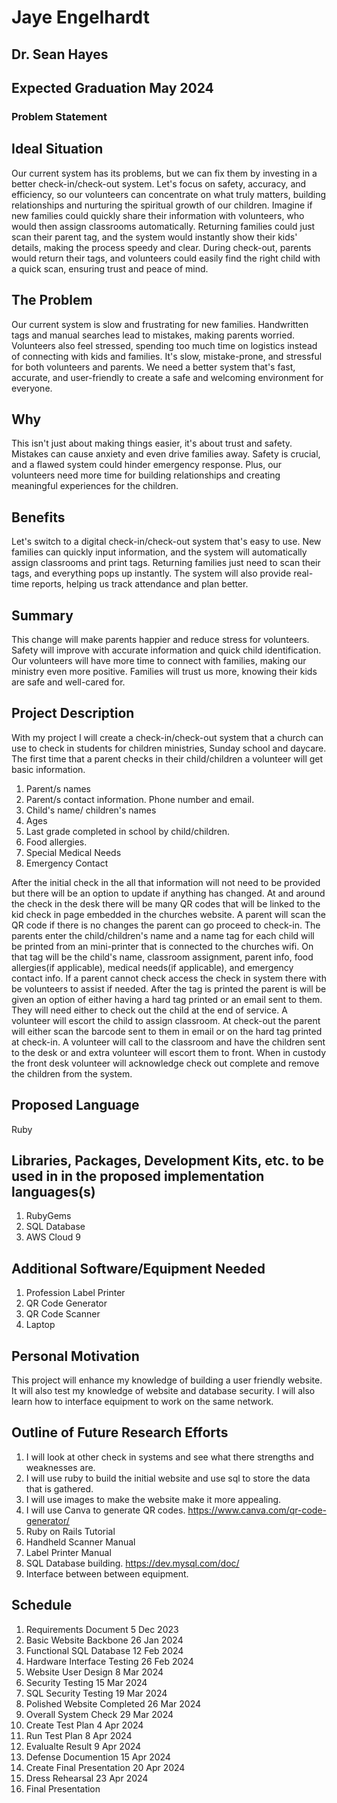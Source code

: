 # Jaye Engelhardt

## Dr. Sean Hayes

## Expected Graduation May 2024

### Problem Statement

## Ideal Situation

Our current system has its problems, but we can fix them by investing in a better check-in/check-out system. Let's focus on safety, accuracy, and efficiency, so our volunteers can concentrate on what truly matters, building relationships and nurturing the spiritual growth of our children.  Imagine if new families could quickly share their information with volunteers, who would then assign classrooms automatically. Returning families could just scan their parent tag, and the system would instantly show their kids' details, making the process speedy and clear. During check-out, parents would return their tags, and volunteers could easily find the right child with a quick scan, ensuring trust and peace of mind.

## The Problem

Our current system is slow and frustrating for new families. Handwritten tags and manual searches lead to mistakes, making parents worried. Volunteers also feel stressed, spending too much time on logistics instead of connecting with kids and families. It's slow, mistake-prone, and stressful for both volunteers and parents. We need a better system that's fast, accurate, and user-friendly to create a safe and welcoming environment for everyone.

## Why

This isn't just about making things easier, it's about trust and safety. Mistakes can cause anxiety and even drive families away. Safety is crucial, and a flawed system could hinder emergency response. Plus, our volunteers need more time for building relationships and creating meaningful experiences for the children.

## Benefits

Let's switch to a digital check-in/check-out system that's easy to use. New families can quickly input information, and the system will automatically assign classrooms and print tags. Returning families just need to scan their tags, and everything pops up instantly. The system will also provide real-time reports, helping us track attendance and plan better.

## Summary

This change will make parents happier and reduce stress for volunteers. Safety will improve with accurate information and quick child identification. Our volunteers will have more time to connect with families, making our ministry even more positive. Families will trust us more, knowing their kids are safe and well-cared for.

## Project Description

With my project I will create a check-in/check-out system that a church can use to check in students for children ministries, Sunday school and daycare.  The first time that a parent checks in their child/children a volunteer will get basic information.
1. Parent/s names
2. Parent/s contact information.  Phone number and email.
3. Child's name/ children's names
4. Ages
5. Last grade completed in school by child/children.
6. Food allergies.
7. Special Medical Needs
8. Emergency Contact

After the initial check in the all that information will not need to be provided but there will be an option to update if anything has changed. At and around the check in the desk there will be many QR codes that will be linked to the kid check in page embedded in the churches website. A parent will scan the QR code if there is no changes the parent can go proceed to check-in. The parents enter the child/children's name and a name tag for each child will be printed from an mini-printer that is connected to the churches wifi.  On that tag will be the child's name, classroom assignment, parent info, food allergies(if applicable), medical needs(if applicable), and emergency contact info. If a parent cannot check access the check in system there with be volunteers to assist if needed.  After the tag is printed the parent is will be given an option of either having a hard tag printed or an email sent to them. They will need either to check out the child at the end of service. A volunteer will escort the child to assign classroom. At check-out the parent will either scan the barcode sent to them in email or on the hard tag printed at check-in.  A volunteer will call to the classroom and have the children sent to the desk or and extra volunteer will escort them to front. When in custody the front desk volunteer will acknowledge check out complete and remove the children from the system.

## Proposed Language

Ruby

## Libraries, Packages, Development Kits, etc. to be used in in the proposed implementation languages(s)

1. RubyGems
2. SQL Database
3. AWS Cloud 9

## Additional Software/Equipment Needed

1. Profession Label Printer
2. QR Code Generator
3. QR Code Scanner
4. Laptop
   

## Personal Motivation

This project will enhance my knowledge of building a user friendly website. It will also test my knowledge of website and database security. I will also learn how to interface equipment to work on the same network.

## Outline of Future Research Efforts

1. I will look at other check in systems and see what there strengths and weaknesses are.
2. I will use ruby to build the initial website and use sql to store the data that is gathered.
3. I will use images to make the website make it more appealing.
4. I will use Canva to generate QR codes.     https://www.canva.com/qr-code-generator/
5. Ruby on Rails Tutorial
6. Handheld Scanner Manual
7. Label Printer Manual
8. SQL Database building.                     https://dev.mysql.com/doc/
9. Interface between between equipment.
 
  

## Schedule

1. Requirements Document             5 Dec 2023
2. Basic Website Backbone            26 Jan 2024
3. Functional SQL Database           12 Feb 2024
4. Hardware Interface Testing        26 Feb 2024
5. Website User Design               8 Mar 2024
6. Security Testing                  15 Mar 2024
7. SQL Security Testing              19 Mar 2024
9. Polished Website Completed        26 Mar 2024
10. Overall System Check             29 Mar 2024
11. Create Test Plan                 4 Apr 2024
12. Run Test Plan                    8 Apr 2024                
13. Evalualte Result                 9 Apr 2024
14. Defense Documention              15 Apr 2024
15. Create Final Presentation        20 Apr 2024
17. Dress Rehearsal                  23 Apr 2024  
18. Final Presentation
